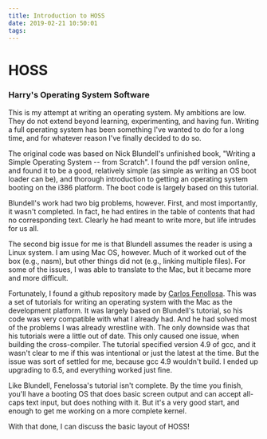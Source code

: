 ```yaml
---
title: Introduction to HOSS
date: 2019-02-21 10:50:01
tags:
---
```

# HOSS
### Harry's Operating System Software
This is my attempt at writing an operating system.  My ambitions are low.  They do not extend beyond learning, experimenting, and having fun.  Writing a full operating system has been something I've wanted to do for a long time, and for whatever reason I've finally decided to do so.

The original code was based on Nick Blundell's unfinished book, "Writing a Simple Operating System -- from Scratch".  I found the pdf version online, and found it to be a good, relatively simple (as simple as writing an OS boot loader can be), and thorough introduction to getting an operating system booting on the i386 platform.  The boot code is largely based on this tutorial.

Blundell's work had two big problems, however.  First, and most importantly, it wasn't completed.  In fact, he had entires in the table of contents that had no corresponding text.  Clearly he had meant to write more, but life intrudes for us all.

The second big issue for me is that Blundell assumes the reader is using a Linux system.  I am using Mac OS, however.  Much of it worked out of the box (e.g., nasm), but other things did not  (e.g., linking multiple files).  For some of the issues, I was able to translate to the Mac, but it became more and more difficult.

Fortunately, I found a github repository made by [Carlos Fenollosa](https://github.com/cfenollosa/os-tutorial).  This was a set of tutorials for writing an operating system with the Mac as the development platform.  It was largely based on Blundell's tutorial, so his code was very compatible with what I already had.  And he had solved most of the problems I was already wrestline with.  The only downside was that his tutorials were a little out of date.  This only caused one issue, when building the cross-compiler.  The tutorial specified version 4.9 of gcc, and it wasn't clear to me if this was intentional or just the latest at the time.  But the issue was sort of settled for me, because gcc 4.9 wouldn't build.  I ended up upgrading to 6.5, and everything worked just fine.

Like Blundell, Fenelossa's tutorial isn't complete.  By the time you finish, you'll have a booting OS that does basic screen output and can accept all-caps text input, but does nothing with it.  But it's a very good start, and enough to get me working on a more complete kernel.

With that done, I can discuss the basic layout of HOSS!